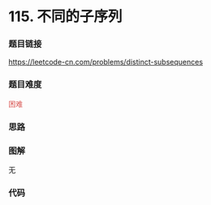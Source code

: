 # 115. 不同的子序列

### 题目链接

https://leetcode-cn.com/problems/distinct-subsequences

### 题目难度

<font color=#D9534F>困难</font>

### 思路



### 图解

无

### 代码

```python
```